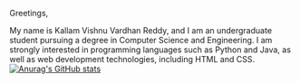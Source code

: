 Greetings,

My name is Kallam Vishnu Vardhan Reddy, and I am an undergraduate student pursuing a degree in Computer Science and Engineering. I am strongly interested in programming languages such as Python and Java, as well as web development technologies, including HTML and CSS.
[![Anurag's GitHub stats](https://github-readme-stats.vercel.app/api?username=vishnukallam)](https://github.com/anuraghazra/github-readme-stats)
